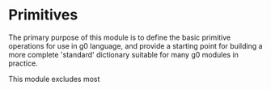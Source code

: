 # Primitives

The primary purpose of this module is to define the basic primitive operations for use in g0 language, and provide a starting point for building a more complete 'standard' dictionary suitable for many g0 modules in practice.

This module excludes most
